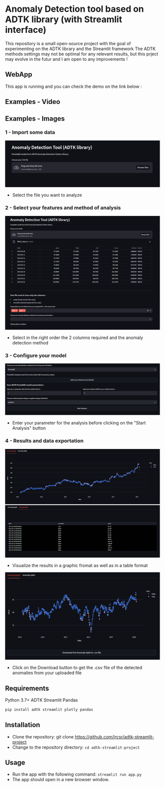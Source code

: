 # Anomaly Detection tool based on ADTK library (with Streamlit interface)

This repository is a small open-source project with the goal of experimenting on the ADTK library and the Streamlit framework
The ADTK methods settings may not be optimal for any relevant results, but this prject may evolve in the futur and I am open to any improvements !

## WebApp

This app is running and you can check the demo on the link below :


## Examples - Video

## Examples - Images

### 1 - Import some data

<img src="https://github.com/jrcsr/adtk-streamlit-project/blob/main/assets/step1.png" >

- Select the file you want to analyze

### 2 - Select your features and method of analysis

<img src="https://github.com/jrcsr/adtk-streamlit-project/blob/main/assets/step2.png" >

- Select in the right order the 2 columns required and the anomaly detection method

### 3 - Configure your model

<img src="https://github.com/jrcsr/adtk-streamlit-project/blob/main/assets/step3bis.png" >

- Enter your parameter for the analysis before clicking on the "Start Analysis" button

### 4 - Results and data exportation

<img src="https://github.com/jrcsr/adtk-streamlit-project/blob/main/assets/results1.png" >
<img src="https://github.com/jrcsr/adtk-streamlit-project/blob/main/assets/results2.png" >

- Visualize the results in a graphic fromat as well as in a table format

<img src="https://github.com/jrcsr/adtk-streamlit-project/blob/main/assets/download.png" >

- Click on the Download button to get the .csv file of the detected anomalies from your uploaded file


## Requirements

Python 3.7+
ADTK
Streamlit
Pandas

```bash
pip install adtk streamlit plotly pandas
```

## Installation

- Clone the repository: git clone <https://github.com/jrcsr/adtk-streamlit-project>
- Change to the repository directory: `cd adtk-streamlit-project`

## Usage

- Run the app with the following command: `streamlit run app.py`
- The app should open in a new browser window.
